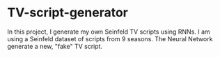 # TV-script-generator

In this project, I generate my own Seinfeld TV scripts using RNNs. I am using 
a Seinfeld dataset of scripts from 9 seasons. The Neural Network generate a new, "fake" TV script.


